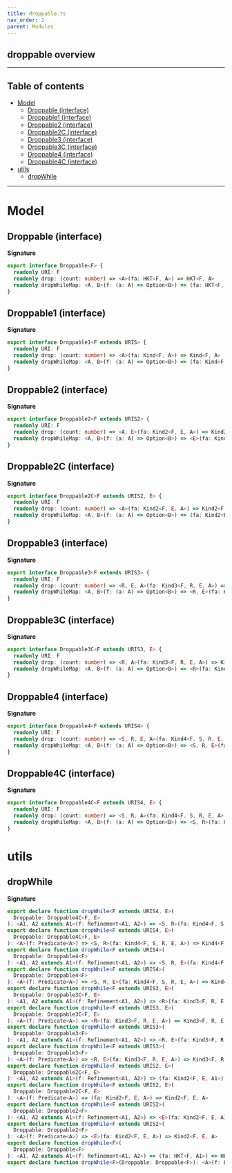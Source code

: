 ```yaml
---
title: droppable.ts
nav_order: 2
parent: Modules
---
```


## droppable overview

---

<h2 class="text-delta">Table of contents</h2>

- [Model](#model)
  - [Droppable (interface)](#droppable-interface)
  - [Droppable1 (interface)](#droppable1-interface)
  - [Droppable2 (interface)](#droppable2-interface)
  - [Droppable2C (interface)](#droppable2c-interface)
  - [Droppable3 (interface)](#droppable3-interface)
  - [Droppable3C (interface)](#droppable3c-interface)
  - [Droppable4 (interface)](#droppable4-interface)
  - [Droppable4C (interface)](#droppable4c-interface)
- [utils](#utils)
  - [dropWhile](#dropwhile)

---

# Model

## Droppable (interface)

**Signature**

```ts
export interface Droppable<F> {
  readonly URI: F
  readonly drop: (count: number) => <A>(fa: HKT<F, A>) => HKT<F, A>
  readonly dropWhileMap: <A, B>(f: (a: A) => Option<B>) => (fa: HKT<F, A>) => HKT<F, A>
}
```

## Droppable1 (interface)

**Signature**

```ts
export interface Droppable1<F extends URIS> {
  readonly URI: F
  readonly drop: (count: number) => <A>(fa: Kind<F, A>) => Kind<F, A>
  readonly dropWhileMap: <A, B>(f: (a: A) => Option<B>) => (fa: Kind<F, A>) => Kind<F, A>
}
```

## Droppable2 (interface)

**Signature**

```ts
export interface Droppable2<F extends URIS2> {
  readonly URI: F
  readonly drop: (count: number) => <A, E>(fa: Kind2<F, E, A>) => Kind2<F, E, A>
  readonly dropWhileMap: <A, B>(f: (a: A) => Option<B>) => <E>(fa: Kind2<F, E, A>) => Kind2<F, E, A>
}
```

## Droppable2C (interface)

**Signature**

```ts
export interface Droppable2C<F extends URIS2, E> {
  readonly URI: F
  readonly drop: (count: number) => <A>(fa: Kind2<F, E, A>) => Kind2<F, E, A>
  readonly dropWhileMap: <A, B>(f: (a: A) => Option<B>) => (fa: Kind2<F, E, A>) => Kind2<F, E, A>
}
```

## Droppable3 (interface)

**Signature**

```ts
export interface Droppable3<F extends URIS3> {
  readonly URI: F
  readonly drop: (count: number) => <R, E, A>(fa: Kind3<F, R, E, A>) => Kind3<F, R, E, A>
  readonly dropWhileMap: <A, B>(f: (a: A) => Option<B>) => <R, E>(fa: Kind3<F, R, E, A>) => Kind3<F, R, E, A>
}
```

## Droppable3C (interface)

**Signature**

```ts
export interface Droppable3C<F extends URIS3, E> {
  readonly URI: F
  readonly drop: (count: number) => <R, A>(fa: Kind3<F, R, E, A>) => Kind3<F, R, E, A>
  readonly dropWhileMap: <A, B>(f: (a: A) => Option<B>) => <R>(fa: Kind3<F, R, E, A>) => Kind3<F, R, E, A>
}
```

## Droppable4 (interface)

**Signature**

```ts
export interface Droppable4<F extends URIS4> {
  readonly URI: F
  readonly drop: (count: number) => <S, R, E, A>(fa: Kind4<F, S, R, E, A>) => Kind4<F, S, R, E, A>
  readonly dropWhileMap: <A, B>(f: (a: A) => Option<B>) => <S, R, E>(fa: Kind4<F, S, R, E, A>) => Kind4<F, S, R, E, A>
}
```

## Droppable4C (interface)

**Signature**

```ts
export interface Droppable4C<F extends URIS4, E> {
  readonly URI: F
  readonly drop: (count: number) => <S, R, A>(fa: Kind4<F, S, R, E, A>) => Kind4<F, S, R, E, A>
  readonly dropWhileMap: <A, B>(f: (a: A) => Option<B>) => <S, R>(fa: Kind4<F, S, R, E, A>) => Kind4<F, S, R, E, A>
}
```

# utils

## dropWhile

**Signature**

```ts
export declare function dropWhile<F extends URIS4, E>(
  Droppable: Droppable4C<F, E>
): <A1, A2 extends A1>(f: Refinement<A1, A2>) => <S, R>(fa: Kind4<F, S, R, E, A1>) => Kind4<F, S, R, E, A1>
export declare function dropWhile<F extends URIS4, E>(
  Droppable: Droppable4C<F, E>
): <A>(f: Predicate<A>) => <S, R>(fa: Kind4<F, S, R, E, A>) => Kind4<F, S, R, E, A>
export declare function dropWhile<F extends URIS4>(
  Droppable: Droppable4<F>
): <A1, A2 extends A1>(f: Refinement<A1, A2>) => <S, R, E>(fa: Kind4<F, S, R, E, A1>) => Kind4<F, S, R, E, A1>
export declare function dropWhile<F extends URIS4>(
  Droppable: Droppable4<F>
): <A>(f: Predicate<A>) => <S, R, E>(fa: Kind4<F, S, R, E, A>) => Kind4<F, S, R, E, A>
export declare function dropWhile<F extends URIS3, E>(
  Droppable: Droppable3C<F, E>
): <A1, A2 extends A1>(f: Refinement<A1, A2>) => <R>(fa: Kind3<F, R, E, A1>) => Kind3<F, R, E, A1>
export declare function dropWhile<F extends URIS3, E>(
  Droppable: Droppable3C<F, E>
): <A>(f: Predicate<A>) => <R>(fa: Kind3<F, R, E, A>) => Kind3<F, R, E, A>
export declare function dropWhile<F extends URIS3>(
  Droppable: Droppable3<F>
): <A1, A2 extends A1>(f: Refinement<A1, A2>) => <R, E>(fa: Kind3<F, R, E, A1>) => Kind3<F, R, E, A1>
export declare function dropWhile<F extends URIS3>(
  Droppable: Droppable3<F>
): <A>(f: Predicate<A>) => <R, E>(fa: Kind3<F, R, E, A>) => Kind3<F, R, E, A>
export declare function dropWhile<F extends URIS2, E>(
  Droppable: Droppable2C<F, E>
): <A1, A2 extends A1>(f: Refinement<A1, A2>) => (fa: Kind2<F, E, A1>) => Kind2<F, E, A1>
export declare function dropWhile<F extends URIS2, E>(
  Droppable: Droppable2C<F, E>
): <A>(f: Predicate<A>) => (fa: Kind2<F, E, A>) => Kind2<F, E, A>
export declare function dropWhile<F extends URIS2>(
  Droppable: Droppable2<F>
): <A1, A2 extends A1>(f: Refinement<A1, A2>) => <E>(fa: Kind2<F, E, A1>) => Kind2<F, E, A1>
export declare function dropWhile<F extends URIS2>(
  Droppable: Droppable2<F>
): <A>(f: Predicate<A>) => <E>(fa: Kind2<F, E, A>) => Kind2<F, E, A>
export declare function dropWhile<F>(
  Droppable: Droppable<F>
): <A1, A2 extends A1>(f: Refinement<A1, A2>) => (fa: HKT<F, A1>) => HKT<F, A1>
export declare function dropWhile<F>(Droppable: Droppable<F>): <A>(f: Predicate<A>) => (fa: HKT<F, A>) => HKT<F, A>
```
